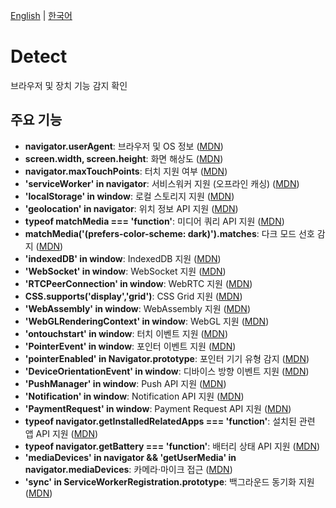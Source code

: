 [English](README.md) | [한국어](README-ko.md)

# Detect

브라우저 및 장치 기능 감지 확인

## 주요 기능
- **navigator.userAgent**: 브라우저 및 OS 정보 ([MDN](https://developer.mozilla.org/docs/Web/API/Navigator/userAgent))
- **screen.width, screen.height**: 화면 해상도 ([MDN](https://developer.mozilla.org/docs/Web/API/Screen))
- **navigator.maxTouchPoints**: 터치 지원 여부 ([MDN](https://developer.mozilla.org/docs/Web/API/Navigator/maxTouchPoints))
- **'serviceWorker' in navigator**: 서비스워커 지원 (오프라인 캐싱) ([MDN](https://developer.mozilla.org/docs/Web/API/Service_Worker_API))
- **'localStorage' in window**: 로컬 스토리지 지원 ([MDN](https://developer.mozilla.org/docs/Web/API/Window/localStorage))
- **'geolocation' in navigator**: 위치 정보 API 지원 ([MDN](https://developer.mozilla.org/docs/Web/API/Geolocation_API))
- **typeof matchMedia === 'function'**: 미디어 쿼리 API 지원 ([MDN](https://developer.mozilla.org/docs/Web/API/Window/matchMedia))
- **matchMedia('(prefers-color-scheme: dark)').matches**: 다크 모드 선호 감지 ([MDN](https://developer.mozilla.org/docs/Web/CSS/@media/prefers-color-scheme))
- **'indexedDB' in window**: IndexedDB 지원 ([MDN](https://developer.mozilla.org/docs/Web/API/IndexedDB_API))
- **'WebSocket' in window**: WebSocket 지원 ([MDN](https://developer.mozilla.org/docs/Web/API/WebSocket))
- **'RTCPeerConnection' in window**: WebRTC 지원 ([MDN](https://developer.mozilla.org/docs/Web/API/RTCPeerConnection))
- **CSS.supports('display','grid')**: CSS Grid 지원 ([MDN](https://developer.mozilla.org/docs/Web/API/CSS/supports))
- **'WebAssembly' in window**: WebAssembly 지원 ([MDN](https://developer.mozilla.org/docs/WebAssembly))
- **'WebGLRenderingContext' in window**: WebGL 지원 ([MDN](https://developer.mozilla.org/docs/Web/API/WebGLRenderingContext))
- **'ontouchstart' in window**: 터치 이벤트 지원 ([MDN](https://developer.mozilla.org/docs/Web/API/GlobalEventHandlers/ontouchstart))
- **'PointerEvent' in window**: 포인터 이벤트 지원 ([MDN](https://developer.mozilla.org/docs/Web/API/PointerEvent))
- **'pointerEnabled' in Navigator.prototype**: 포인터 기기 유형 감지 ([MDN](https://developer.mozilla.org/docs/Web/API/Navigator/pointerEnabled))
- **'DeviceOrientationEvent' in window**: 디바이스 방향 이벤트 지원 ([MDN](https://developer.mozilla.org/docs/Web/API/DeviceOrientationEvent))
- **'PushManager' in window**: Push API 지원 ([MDN](https://developer.mozilla.org/docs/Web/API/PushManager))
- **'Notification' in window**: Notification API 지원 ([MDN](https://developer.mozilla.org/docs/Web/API/Notification))
- **'PaymentRequest' in window**: Payment Request API 지원 ([MDN](https://developer.mozilla.org/docs/Web/API/Payment_Request_API))
- **typeof navigator.getInstalledRelatedApps === 'function'**: 설치된 관련 앱 API 지원 ([MDN](https://developer.mozilla.org/docs/Web/API/Navigator/getInstalledRelatedApps))
- **typeof navigator.getBattery === 'function'**: 배터리 상태 API 지원 ([MDN](https://developer.mozilla.org/docs/Web/API/Battery_Status_API))
- **'mediaDevices' in navigator && 'getUserMedia' in navigator.mediaDevices**: 카메라·마이크 접근 ([MDN](https://developer.mozilla.org/docs/Web/API/MediaDevices))
- **'sync' in ServiceWorkerRegistration.prototype**: 백그라운드 동기화 지원 ([MDN](https://developer.mozilla.org/docs/Web/API/Background_Synchronization_API))
